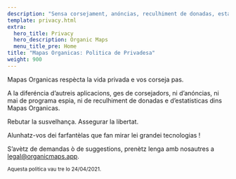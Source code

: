 ```yaml
---
description: "Sensa corsejament, anóncias, reculhiment de donadas, estatisticas ò programa espia"
template: privacy.html
extra:
  hero_title: Privacy
  hero_description: Organic Maps 
  menu_title_pre: Home
title: "Mapas Organicas: Politica de Privadesa"
weight: 900
---
```


Mapas Organicas respècta la vida privada e vos corseja pas.

A la diferéncia d’autreis aplicacions, ges de corsejadors, ni d’anóncias, ni
mai de programa espia, ni de reculhiment de donadas e d’estatisticas dins
Mapas Organicas.

Rebutar la susvelhança. Assegurar la libertat.

Alunhatz-vos dei farfantèlas que fan mirar lei grandei tecnologias !

S’avètz de demandas ò de suggestions, prenètz lenga amb nosautres a
[legal@organicmaps.app](mailto:legal@organicmaps.app).

<sub>Aquesta politica vau tre lo 24/04/2021.</sub>
